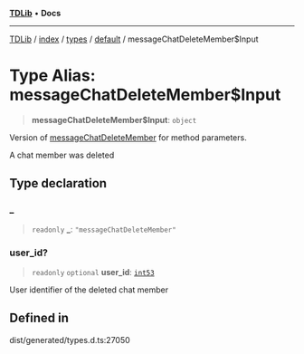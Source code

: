 [**TDLib**](../../../../../../README.md) • **Docs**

***

[TDLib](../../../../../../modules.md) / [index](../../../../../README.md) / [types](../../../README.md) / [default](../README.md) / messageChatDeleteMember$Input

# Type Alias: messageChatDeleteMember$Input

> **messageChatDeleteMember$Input**: `object`

Version of [messageChatDeleteMember](messageChatDeleteMember.md) for method parameters.

A chat member was deleted

## Type declaration

### \_

> `readonly` **\_**: `"messageChatDeleteMember"`

### user\_id?

> `readonly` `optional` **user\_id**: [`int53`](int53-1.md)

User identifier of the deleted chat member

## Defined in

dist/generated/types.d.ts:27050
